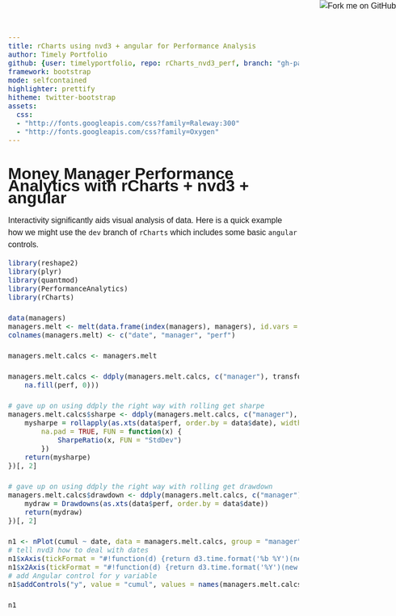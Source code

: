 ```yaml
---
title: rCharts using nvd3 + angular for Performance Analysis
author: Timely Portfolio
github: {user: timelyportfolio, repo: rCharts_nvd3_perf, branch: "gh-pages"}
framework: bootstrap
mode: selfcontained
highlighter: prettify
hitheme: twitter-bootstrap
assets:
  css:
  - "http://fonts.googleapis.com/css?family=Raleway:300"
  - "http://fonts.googleapis.com/css?family=Oxygen"
---
```


<style>
body{
  font-family: 'Oxygen', sans-serif;
  font-size: 16px;
  line-height: 24px;
}

h1,h2,h3,h4 {
font-family: 'Raleway', sans-serif;
}

.container { width: 900px; }

h3 {
background-color: #D4DAEC;
  text-indent: 100px; 
}

h4 {
text-indent: 100px;
}
</style>
  
<a href="https://github.com/timelyportfolio/rCharts_nvd3_perf"><img style="position: absolute; top: 0; right: 0; border: 0;" src="https://s3.amazonaws.com/github/ribbons/forkme_right_darkblue_121621.png" alt="Fork me on GitHub"></a>

# Money Manager Performance Analytics with rCharts + nvd3 + angular

Interactivity significantly aids visual analysis of data.  Here is a quick example how we might use the `dev` branch of `rCharts` which includes some basic `angular` controls.



```r
library(reshape2)
library(plyr)
library(quantmod)
library(PerformanceAnalytics)
library(rCharts)

data(managers)
managers.melt <- melt(data.frame(index(managers), managers), id.vars = 1)
colnames(managers.melt) <- c("date", "manager", "perf")

managers.melt.calcs <- managers.melt

managers.melt.calcs <- ddply(managers.melt.calcs, c("manager"), transform, cumul = cumprod(1 + 
    na.fill(perf, 0)))

# gave up on using ddply the right way with rolling get sharpe
managers.melt.calcs$sharpe <- ddply(managers.melt.calcs, c("manager"), .fun = function(data) {
    mysharpe = rollapply(as.xts(data$perf, order.by = data$date), width = 36, 
        na.pad = TRUE, FUN = function(x) {
            SharpeRatio(x, FUN = "StdDev")
        })
    return(mysharpe)
})[, 2]

# gave up on using ddply the right way with rolling get drawdown
managers.melt.calcs$drawdown <- ddply(managers.melt.calcs, c("manager"), .fun = function(data) {
    mydraw = Drawdowns(as.xts(data$perf, order.by = data$date))
    return(mydraw)
})[, 2]

n1 <- nPlot(cumul ~ date, data = managers.melt.calcs, group = "manager", type = "lineWithFocusChart")
# tell nvd3 how to deal with dates
n1$xAxis(tickFormat = "#!function(d) {return d3.time.format('%b %Y')(new Date( d * 86400000 ));}!#")
n1$x2Axis(tickFormat = "#!function(d) {return d3.time.format('%Y')(new Date( d * 86400000 ));}!#")
# add Angular control for y variable
n1$addControls("y", value = "cumul", values = names(managers.melt.calcs)[-(1:2)])

n1
```

